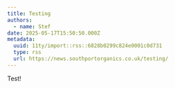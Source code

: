 ```yaml
---
title: Testing
authors:
  - name: Stef
date: 2025-05-17T15:50:50.000Z
metadata:
  uuid: 11ty/import::rss::6828b0299c824e0001c0d731
  type: rss
  url: https://news.southportorganics.co.uk/testing/
---
```

Test!